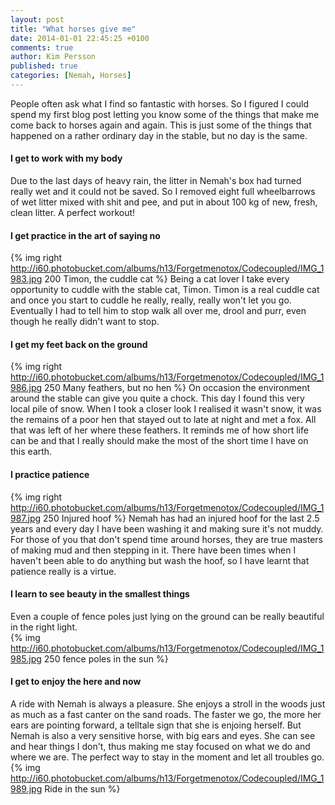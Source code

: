 ```yaml
---
layout: post
title: "What horses give me"
date: 2014-01-01 22:45:25 +0100
comments: true
author: Kim Persson
published: true
categories: [Nemah, Horses]
---
```


People often ask what I find so fantastic with horses. So I figured I could spend my first blog post letting you know some of the things that make me come back to horses again and again. This is just some of the things that happened on a rather ordinary day in the stable, but no day is the same.

#### I get to work with my body
Due to the last days of heavy rain, the litter in Nemah's box had turned really wet and it could not be saved. So I removed eight full wheelbarrows of wet litter mixed with shit and pee, and put in about 100 kg of new, fresh, clean litter. A perfect workout!

#### I get practice in the art of saying no
{% img right http://i60.photobucket.com/albums/h13/Forgetmenotox/Codecoupled/IMG_1983.jpg 200 Timon, the cuddle cat %}
Being a cat lover I take every opportunity to cuddle with the stable cat, Timon. Timon is a real cuddle cat and once you start to cuddle he really, really, really won't let you go. Eventually I had to tell him to stop walk all over me, drool and purr, even though he really didn't want to stop.

#### I get my feet back on the ground
{% img right http://i60.photobucket.com/albums/h13/Forgetmenotox/Codecoupled/IMG_1986.jpg 250 Many feathers, but no hen %}
On occasion the environment around the stable can give you quite a chock. This day I found this very local pile of snow. When I took a closer look I realised it wasn't snow, it was the remains of a poor hen that stayed out to late at night and met a fox. All that was left of her where these feathers. It reminds me of how short life can be and that I really should make the most of the short time I have on this earth.

#### I practice patience
{% img right http://i60.photobucket.com/albums/h13/Forgetmenotox/Codecoupled/IMG_1987.jpg 250 Injured hoof %}
Nemah has had an injured hoof for the last 2.5 years and every day I have been washing it and making sure it's not muddy. For those of you that don't spend time around horses, they are true masters of making mud and then stepping in it. There have been times when I haven't been able to do anything but wash the hoof, so I have learnt that patience really is a virtue.

#### I learn to see beauty in the smallest things
Even a couple of fence poles just lying on the ground can be really beautiful in the right light.  
{% img http://i60.photobucket.com/albums/h13/Forgetmenotox/Codecoupled/IMG_1985.jpg 250 fence poles in the sun %}

#### I get to enjoy the here and now
A ride with Nemah is always a pleasure. She enjoys a stroll in the woods just as much as a fast canter on the sand roads. The faster we go, the more her ears are pointing forward, a telltale sign that she is enjoing herself. But Nemah is also a very sensitive horse, with big ears and eyes. She can see and hear things I don't, thus making me stay focused on what we do and where we are. The perfect way to stay in the moment and let all troubles go.  
{% img http://i60.photobucket.com/albums/h13/Forgetmenotox/Codecoupled/IMG_1989.jpg Ride in the sun %}

